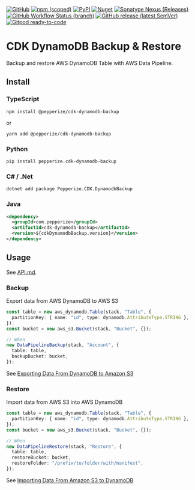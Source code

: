 [![GitHub](https://img.shields.io/github/license/pepperize/cdk-dynamodb-backup?style=flat-square)](https://github.com/pepperize/cdk-dynamodb-backup/blob/main/LICENSE)
[![npm (scoped)](https://img.shields.io/npm/v/@pepperize/cdk-dynamodb-backup?style=flat-square)](https://www.npmjs.com/package/@pepperize/cdk-dynamodb-backup)
[![PyPI](https://img.shields.io/pypi/v/pepperize.cdk-dynamodb-backup?style=flat-square)](https://pypi.org/project/pepperize.cdk-dynamodb-backup/)
[![Nuget](https://img.shields.io/nuget/v/Pepperize.CDK.DynamodbBackup?style=flat-square)](https://www.nuget.org/packages/Pepperize.CDK.DynamodbBackup/)
[![Sonatype Nexus (Releases)](https://img.shields.io/nexus/r/com.pepperize/cdk-dynamodb-backup?server=https%3A%2F%2Fs01.oss.sonatype.org%2F&style=flat-square)](https://s01.oss.sonatype.org/content/repositories/releases/com/pepperize/cdk-dynamodb-backup/)
[![GitHub Workflow Status (branch)](https://img.shields.io/github/workflow/status/pepperize/cdk-dynamodb-backup/release/main?label=release&style=flat-square)](https://github.com/pepperize/cdk-dynamodb-backup/actions/workflows/release.yml)
[![GitHub release (latest SemVer)](https://img.shields.io/github/v/release/pepperize/cdk-dynamodb-backup?sort=semver&style=flat-square)](https://github.com/pepperize/cdk-dynamodb-backup/releases)
[![Gitpod ready-to-code](https://img.shields.io/badge/Gitpod-ready--to--code-blue?logo=gitpod&style=flat-square)](https://gitpod.io/#https://github.com/pepperize/cdk-dynamodb-backup)

# CDK DynamoDB Backup & Restore

Backup and restore AWS DynamoDB Table with AWS Data Pipeline.

## Install

### TypeScript

```shell
npm install @pepperize/cdk-dynamodb-backup
```

or

```shell
yarn add @pepperize/cdk-dynamodb-backup
```

### Python

```shell
pip install pepperize.cdk-dynamodb-backup
```

### C# / .Net

```
dotnet add package Pepperize.CDK.DynamodbBackup
```

### Java

```xml
<dependency>
  <groupId>com.pepperize</groupId>
  <artifactId>cdk-dynamodb-backup</artifactId>
  <version>${cdkDynamodbBackup.version}</version>
</dependency>
```

## Usage

See [API.md](https://github.com/pepperize/cdk-dynamodb-backup/blob/main/API.md).

### Backup

Export data from AWS DynamoDB to AWS S3

```typescript
const table = new aws_dynamodb.Table(stack, "Table", {
  partitionKey: { name: "id", type: dynamodb.AttributeType.STRING },
});
const bucket = new aws_s3.Bucket(stack, "Bucket", {});

// When
new DataPipelineBackup(stack, "Account", {
  table: table,
  backupBucket: bucket,
});
```

See [Exporting Data From DynamoDB to Amazon S3](https://docs.aws.amazon.com/amazondynamodb/latest/developerguide/DynamoDBPipeline.html#DataPipelineExportImport.Exporting)

### Restore

Import data from AWS S3 into AWS DynamoDB

```typescript
const table = new aws_dynamodb.Table(stack, "Table", {
  partitionKey: { name: "id", type: dynamodb.AttributeType.STRING },
});
const bucket = new aws_s3.Bucket(stack, "Bucket", {});

// When
new DataPipelineRestore(stack, "Restore", {
  table: table,
  restoreBucket: bucket,
  restoreFolder: "/prefix/to/folder/with/manifest",
});
```

See [Importing Data From Amazon S3 to DynamoDB](https://docs.aws.amazon.com/amazondynamodb/latest/developerguide/DynamoDBPipeline.html#DataPipelineExportImport.Importing)
